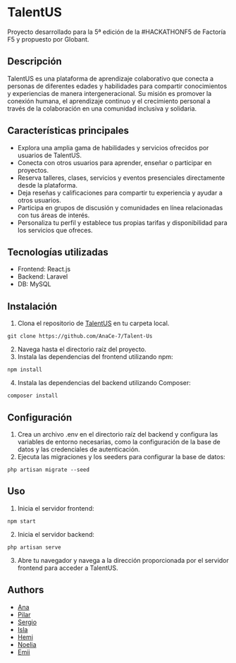 # TalentUS
Proyecto desarrollado para la 5ª edición de la #HACKATHONF5 de Factoría F5 y propuesto por Globant.

## Descripción

TalentUS es una plataforma de aprendizaje colaborativo que conecta a personas de diferentes edades y habilidades para compartir conocimientos y experiencias de manera intergeneracional. Su misión es promover la conexión humana, el aprendizaje continuo y el crecimiento personal a través de la colaboración en una comunidad inclusiva y solidaria.

## Características principales

- Explora una amplia gama de habilidades y servicios ofrecidos por usuarios de TalentUS.
- Conecta con otros usuarios para aprender, enseñar o participar en proyectos.
- Reserva talleres, clases, servicios y eventos presenciales directamente desde la plataforma.
- Deja reseñas y calificaciones para compartir tu experiencia y ayudar a otros usuarios.
- Participa en grupos de discusión y comunidades en línea relacionadas con tus áreas de interés.
- Personaliza tu perfil y establece tus propias tarifas y disponibilidad para los servicios que ofreces.

## Tecnologías utilizadas
- Frontend: React.js
- Backend: Laravel
- DB: MySQL

## Instalación

1. Clona el repositorio de [TalentUS](https://github.com/AnaCe-7/Talent-Us) en tu carpeta local.
```
git clone https://github.com/AnaCe-7/Talent-Us
```
2. Navega hasta el directorio raíz del proyecto.
3. Instala las dependencias del frontend utilizando npm:

```
npm install
```

4. Instala las dependencias del backend utilizando Composer:
```
composer install
```

## Configuración

1. Crea un archivo .env en el directorio raíz del backend y configura las variables de entorno necesarias, como la configuración de la base de datos y las credenciales de autenticación.
2. Ejecuta las migraciones y los seeders para configurar la base de datos:

```
php artisan migrate --seed
```

## Uso
1. Inicia el servidor frontend:

```
npm start
```

2. Inicia el servidor backend:

```
php artisan serve
```

3. Abre tu navegador y navega a la dirección proporcionada por el servidor frontend para acceder a TalentUS.

## Authors

- [Ana](https://github.com/AnaCe-7)
- [Pilar](https://github.com/Pilarsededuran)
- [Sergio](https://github.com/sergiolalu)
- [Isla](https://github.com/islacrur)
- [Hemi](https://github.com/HemiCastillo)
- [Noelia](https://github.com/Bedknobs23)
- [Emii](https://github.com/)

<!-- ## Licencia

Este proyecto está bajo la Licencia MIT. -->